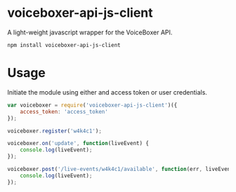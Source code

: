 # voiceboxer-api-js-client

A light-weight javascript wrapper for the VoiceBoxer API.

	npm install voiceboxer-api-js-client

# Usage

Initiate the module using either and access token or user credentials.

```javascript
var voiceboxer = require('voiceboxer-api-js-client')({
	access_token: 'access_token'
});

voiceboxer.register('w4k4c1');

voiceboxer.on('update', function(liveEvent) {
	console.log(liveEvent);
});

voiceboxer.post('/live-events/w4k4c1/available', function(err, liveEvent) {
	console.log(liveEvent);
});
```
